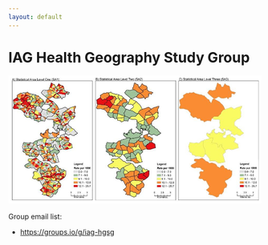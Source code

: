 ```yaml
---
layout: default
---
```


# IAG Health Geography Study Group

![sunset-3051607_1920.jpg](images/SA1_SA2_SA3_PCVD_for_media.jpg)

Group email list:

- https://groups.io/g/iag-hgsg
